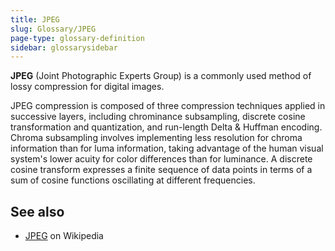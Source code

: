 ```yaml
---
title: JPEG
slug: Glossary/JPEG
page-type: glossary-definition
sidebar: glossarysidebar
---
```



**JPEG** (Joint Photographic Experts Group) is a commonly used method of lossy compression for digital images.

JPEG compression is composed of three compression techniques applied in successive layers, including chrominance subsampling, discrete cosine transformation and quantization, and run-length Delta & Huffman encoding. Chroma subsampling involves implementing less resolution for chroma information than for luma information, taking advantage of the human visual system's lower acuity for color differences than for luminance. A discrete cosine transform expresses a finite sequence of data points in terms of a sum of cosine functions oscillating at different frequencies.

## See also

- [JPEG](https://en.wikipedia.org/wiki/JPEG) on Wikipedia
